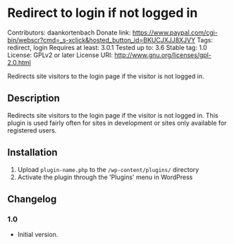 # Redirect to login if not logged in #
Contributors: daankortenbach
Donate link: https://www.paypal.com/cgi-bin/webscr?cmd=_s-xclick&hosted_button_id=BKUCJXJJ8XJVY
Tags: redirect, login
Requires at least: 3.0.1
Tested up to: 3.6
Stable tag: 1.0
License: GPLv2 or later
License URI: http://www.gnu.org/licenses/gpl-2.0.html

Redirects site visitors to the login page if the visitor is not logged in.

## Description ##

Redirects site visitors to the login page if the visitor is not logged in. This plugin is used fairly often for sites in development or sites only available for registered users.

## Installation ##

1. Upload `plugin-name.php` to the `/wp-content/plugins/` directory
1. Activate the plugin through the 'Plugins' menu in WordPress

## Changelog ##

### 1.0 ###
* Initial version.